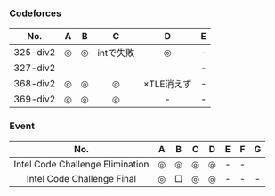 ### Codeforces

| No. | A |B |C |D |E |
|:---:|:-:|:-:|:-:|:-:|:-:|
| 325-div2 |◎|◎| intで失敗|◎|- |
| 327-div2 |  |  |  |  |- |
| 368-div2 |◎|◎|◎|×TLE消えず|- |
| 369-div2 |◎|◎|◎|- |- |

### Event

| No. | A |B |C |D |E |F |G |
|:---:|:-:|:-:|:-:|:-:|:-:|:-:|:-:|
| Intel Code Challenge Elimination |◎|◎|◎|◎|- |- | |
| Intel Code Challenge Final |◎|□|◎|◎|- |- |- |
